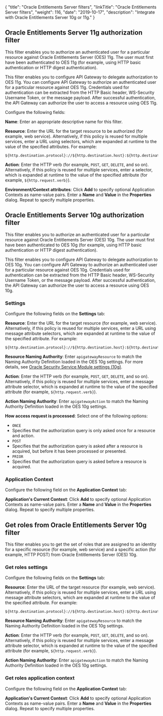 {
"title": "Oracle Entitlements Server filters",
  "linkTitle": "Oracle Entitlements Server filters",
  "weight": 116,
  "date": "2019-10-17",
  "description": "Integrate with Oracle Entitlements Server 10g or 11g."
}

## Oracle Entitlements Server 11g authorization filter

This filter enables you to authorize an authenticated user for a particular resource against Oracle Entitlements Server (OES) 11g. The user must first have been authenticated to OES 11g (for example, using HTTP basic authentication or HTTP digest authentication).

This filter enables you to configure API Gateway to delegate authorization to OES 11g. You can configure API Gateway to authorize an authenticated user for a particular resource against OES 11g. Credentials used for authentication can be extracted from the HTTP Basic header, WS-Security Username Token, or the message payload. After successful authentication, the API Gateway can authorize the user to access a resource using OES 11g.

Configure the following fields:

**Name**: Enter an appropriate descriptive name for this filter.

**Resource**: Enter the URL for the target resource to be authorized (for example, web service). Alternatively, if this policy is reused for multiple services, enter a URL using selectors, which are expanded at runtime to the value of the specified attributes. For example:

```
${http.destination.protocol}://${http.destination.host}:${http.destination.port}${http.request.uri}
```

**Action**: Enter the HTTP verb (for example, `POST`, `GET`, `DELETE`, and so on). Alternatively, if this policy is reused for multiple services, enter a selector, which is expanded at runtime to the value of the specified attribute (for example, `${http.request.verb}`).

**Environment/Context attributes**: Click **Add** to specify optional Application Contexts as name-value pairs. Enter a **Name** and **Value** in the **Properties** dialog. Repeat to specify multiple properties.

## Oracle Entitlements Server 10g authorization filter

This filter enables you to authorize an authenticated user for a particular resource against Oracle Entitlements Server (OES) 10g. The user must first have been authenticated to OES 10g (for example, using HTTP basic authentication or HTTP digest authentication).

This filter enables you to configure API Gateway to delegate authorization to OES 10g. You can configure API Gateway to authorize an authenticated user for a particular resource against OES 10g. Credentials used for authentication can be extracted from the HTTP Basic header, WS-Security Username Token, or the message payload. After successful authentication, the API Gateway can authorize the user to access a resource using OES 10g.

### Settings

Configure the following fields on the **Settings** tab:

**Resource**: Enter the URL for the target resource (for example, web service). Alternatively, if this policy is reused for multiple services, enter a URL using message attribute selectors, which are expanded at runtime to the value of the specified attribute. For example:

```
${http.destination.protocol}://${http.destination.host}:${http.destination.port}${http.request.uri}
```

**Resource Naming Authority**: Enter `apigatewayResource` to match the Naming Authority Definition loaded in the OES 10g settings. For more details, see
[Oracle Security Service Module settings (10g)](/docs/apim_policydev/apigw_poldev/security_server_settings/#configure-oracle-security-service-module-settings-10g).

**Action**: Enter the HTTP verb (for example, `POST`, `GET`, `DELETE`, and so on). Alternatively, if this policy is reused for multiple services, enter a message attribute selector, which is expanded at runtime to the value of the specified attribute (for example, `${http.request.verb}`).

**Action Naming Authority**: Enter `apigatewayAction` to match the Naming Authority Definition loaded in the OES 10g settings.

**How access request is processed**: Select one of the following options:

* `ONCE`
* Specifies that the authorization query is only asked once for a resource and action.
* `POST`
* Specifies that the authorization query is asked after a resource is acquired, but before it has been processed or presented.
* `PRIOR`
* Specifies that the authorization query is asked before a resource is acquired.

### Application Context

Configure the following field on the **Application Context** tab:

**Application's Current Context**: Click **Add** to specify optional Application Contexts as name-value pairs. Enter a **Name** and **Value** in the **Properties** dialog. Repeat to specify multiple properties.

## Get roles from Oracle Entitlements Server 10g filter

This filter enables you to get the set of roles that are assigned to an identity for a specific resource (for example, web service) and a specific action (for example, HTTP POST) from Oracle Entitlements Server (OES) 10g.

### Get roles settings

Configure the following fields on the **Settings** tab:

**Resource**: Enter the URL of the target resource (for example, web service). Alternatively, if this policy is reused for multiple services, enter a URL using message attribute selectors, which are expanded at runtime to the value of the specified attribute. For example:

```
${http.destination.protocol}://${http.destination.host}:${http.destination.port}${http.request.uri}
```

**Resource Naming Authority**: Enter `apigatewayResource` to match the Naming Authority Definition loaded in the OES 10g settings.

**Action**: Enter the HTTP verb (for example, `POST`, `GET`, `DELETE`, and so on). Alternatively, if this policy is reused for multiple services, enter a message attribute selector, which is expanded at runtime to the value of the specified attribute (for example, `${http.request.verb}`).

**Action Naming Authority**: Enter `apigatewayAction` to match the Naming Authority Definition loaded in the OES 10g settings.

### Get roles application context

Configure the following field on the **Application Context** tab:

**Application's Current Context**: Click **Add** to specify optional Application Contexts as name-value pairs. Enter a **Name** and **Value** in the **Properties** dialog. Repeat to specify multiple properties.
